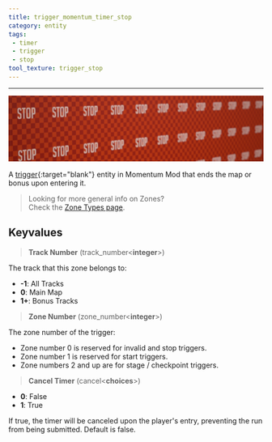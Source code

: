 ```yaml
---
title: trigger_momentum_timer_stop
category: entity
tags:
 - timer
 - trigger
 - stop
tool_texture: trigger_stop
---
```


----
![Stop tool texture](/assets/images/trigger_momentum_timer_stop/stop.jpg)
  
A [trigger](https://developer.valvesoftware.com/wiki/Triggers){:target="blank"} entity in Momentum Mod that ends the map or bonus upon entering it.
 
> Looking for more general info on Zones?   
> Check the [Zone Types page](/guide/zone-types/).

## Keyvalues

>**Track Number** (track_number&lt;**integer**&gt;)

The track that this zone belongs to: 

 - **-1**: All Tracks
 - **0**: Main Map
 - **1+**: Bonus Tracks

 >**Zone Number** (zone_number&lt;**integer**&gt;)

 The zone number of the trigger: 

 - Zone number 0 is reserved for invalid and stop triggers.
 - Zone number 1 is reserved for start triggers.
 - Zone numbers 2 and up are for stage / checkpoint triggers.  

>**Cancel Timer** (cancel&lt;**choices**&gt;)
 - **0**: False
 - **1**: True

If true, the timer will be canceled upon the player's entry, preventing the run from being submitted. Default is false.
